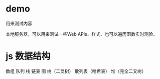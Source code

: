 # demo
用来测试内容

本地服务器，可以用来测试一些Web APIs、样式、也可以遍历函数实时测验。


# js 数据结构
数组
队列
栈
链表
图
树（二叉树）
散列表（哈希表）
堆（完全二叉树）



